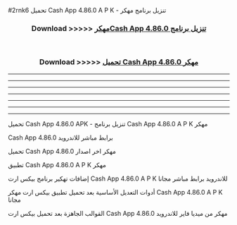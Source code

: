 #2rnk6 تحميل Cash App 4.86.0 A P K - تنزيل برنامج مهكر



<div align="center">
<h3>Download >>>>> <a href="https://runaway1.web.app/?sq=Cash App 4.86.0">مهكرCash App 4.86.0 تنزيل برنامج</a></h3><br>

<h3>Download >>>>> <a href="https://runaway1.web.app/?sq=Cash App 4.86.0">تحميل Cash App 4.86.0 مهكر</a></h3>
</div>


----------------------------------------------------------

----------------------------------------------------------

----------------------------------------------------------

----------------------------------------------------------

----------------------------------------------------------

----------------------------------------------------------

----------------------------------------------------------

تحميل Cash App 4.86.0 APK - تنزيل برنامج Cash App 4.86.0 A P K مهكر

Cash App 4.86.0 برابط مباشر للاندرويد

تحميل Cash App 4.86.0 مهكر اخر اصدار

تطبيق Cash App 4.86.0 A P K مهكر

إضافات تهكير برنامج بيكس ارت Cash App 4.86.0 A P K للاندرويد برابط مباشر مجانا

أدوات التعديل الأساسية بعد تحميل تطبيق بيكس ارت مهكر Cash App 4.86.0 A P K مجانا

القوالب الجاهزة بعد تحميل بيكس ارت Cash App 4.86.0 مهكر من ميديا فاير للاندرويد


